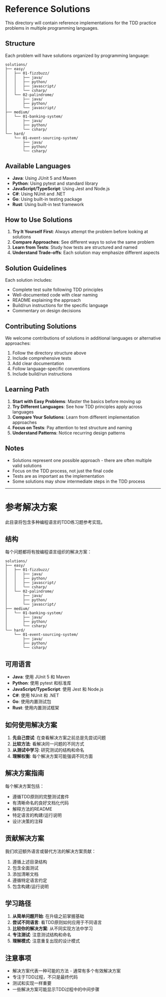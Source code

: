 # Reference Solutions

This directory will contain reference implementations for the TDD practice problems in multiple programming languages.

## Structure

Each problem will have solutions organized by programming language:

```
solutions/
├── easy/
│   ├── 01-fizzbuzz/
│   │   ├── java/
│   │   ├── python/
│   │   ├── javascript/
│   │   └── csharp/
│   └── 02-palindrome/
│       ├── java/
│       ├── python/
│       └── javascript/
├── medium/
│   └── 01-banking-system/
│       ├── java/
│       ├── python/
│       └── csharp/
└── hard/
    └── 01-event-sourcing-system/
        ├── java/
        ├── python/
        └── csharp/
```

## Available Languages

- **Java**: Using JUnit 5 and Maven
- **Python**: Using pytest and standard library
- **JavaScript/TypeScript**: Using Jest and Node.js
- **C#**: Using NUnit and .NET
- **Go**: Using built-in testing package
- **Rust**: Using built-in test framework

## How to Use Solutions

1. **Try It Yourself First**: Always attempt the problem before looking at solutions
2. **Compare Approaches**: See different ways to solve the same problem
3. **Learn from Tests**: Study how tests are structured and named
4. **Understand Trade-offs**: Each solution may emphasize different aspects

## Solution Guidelines

Each solution includes:
- Complete test suite following TDD principles
- Well-documented code with clear naming
- README explaining the approach
- Build/run instructions for the specific language
- Commentary on design decisions

## Contributing Solutions

We welcome contributions of solutions in additional languages or alternative approaches:

1. Follow the directory structure above
2. Include comprehensive tests
3. Add clear documentation
4. Follow language-specific conventions
5. Include build/run instructions

## Learning Path

1. **Start with Easy Problems**: Master the basics before moving up
2. **Try Different Languages**: See how TDD principles apply across languages
3. **Compare Your Solutions**: Learn from different implementation approaches
4. **Focus on Tests**: Pay attention to test structure and naming
5. **Understand Patterns**: Notice recurring design patterns

## Notes

- Solutions represent one possible approach - there are often multiple valid solutions
- Focus on the TDD process, not just the final code
- Tests are as important as the implementation
- Some solutions may show intermediate steps in the TDD process

---

# 参考解决方案

此目录将包含多种编程语言的TDD练习题参考实现。

## 结构

每个问题都将有按编程语言组织的解决方案：

```
solutions/
├── easy/
│   ├── 01-fizzbuzz/
│   │   ├── java/
│   │   ├── python/
│   │   ├── javascript/
│   │   └── csharp/
│   └── 02-palindrome/
│       ├── java/
│       ├── python/
│       └── javascript/
├── medium/
│   └── 01-banking-system/
│       ├── java/
│       ├── python/
│       └── csharp/
└── hard/
    └── 01-event-sourcing-system/
        ├── java/
        ├── python/
        └── csharp/
```

## 可用语言

- **Java**: 使用 JUnit 5 和 Maven
- **Python**: 使用 pytest 和标准库
- **JavaScript/TypeScript**: 使用 Jest 和 Node.js
- **C#**: 使用 NUnit 和 .NET
- **Go**: 使用内置测试包
- **Rust**: 使用内置测试框架

## 如何使用解决方案

1. **先自己尝试**: 在查看解决方案之前总是先尝试问题
2. **比较方法**: 看解决同一问题的不同方式
3. **从测试中学习**: 研究测试的结构和命名
4. **理解权衡**: 每个解决方案可能强调不同方面

## 解决方案指南

每个解决方案包括：
- 遵循TDD原则的完整测试套件
- 有清晰命名的良好文档化代码
- 解释方法的README
- 特定语言的构建/运行说明
- 设计决策的注释

## 贡献解决方案

我们欢迎额外语言或替代方法的解决方案贡献：

1. 遵循上述目录结构
2. 包含全面测试
3. 添加清晰文档
4. 遵循特定语言约定
5. 包含构建/运行说明

## 学习路径

1. **从简单问题开始**: 在升级之前掌握基础
2. **尝试不同语言**: 看TDD原则如何应用于不同语言
3. **比较你的解决方案**: 从不同实现方法中学习
4. **专注测试**: 注意测试结构和命名
5. **理解模式**: 注意重复出现的设计模式

## 注意事项

- 解决方案代表一种可能的方法 - 通常有多个有效解决方案
- 专注于TDD过程，不只是最终代码
- 测试和实现一样重要
- 一些解决方案可能显示TDD过程中的中间步骤